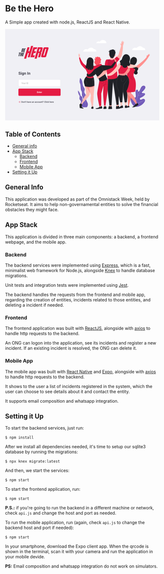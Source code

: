 # Be the Hero

A Simple app created with node.js, ReactJS and React Native.

![be-the-hero-page](./img/betheheropage.png)

## Table of Contents
* [General info](#general-info)
* [App Stack](#app-stack)
  * [Backend](#backend)
  * [Frontend](#frontend)
  * [Mobile App](#mobile-app)
* [Setting it Up](#setting-it-up)

## General Info

This application was developed as part of the Omnistack Week, held by Rocketseat. It aims to help non-governamental entities to solve the financial obstacles they might face.

## App Stack

This application is divided in three main components: a backend, a frontend webpage, and the mobile app.

### Backend

The backend services were implemented using [Express](https://expressjs.com), which is a fast, minimalist web framework for Node.js, alongside [Knex](https://knexjs.org) to handle database migrations.

Unit tests and integration tests were implemented using [Jest](https://jestjs.io).

The backend handles the requests from the frontend and mobile app, regarding the creation of entities, incidents related to those entities, and deleting a incident if needed.

### Frontend

The frontend application was built with [ReactJS](https://reactjs.org), alongside with [axios](https://github.com/axios/axios) to handle http requests to the backend.

An ONG can logon into the application, see its incidents and register a new incident. If an existing incident is resolved, the ONG can delete it.

### Mobile App

The mobile app was built with [React Native](https://reactnative.dev) and [Expo](https://expo.io), alongside with [axios](https://github.com/axios/axios) to handle http requests to the backend.

It shows to the user a list of incidents registered in the system, which the user can choose to see details about it and contact the entity.

It supports email composition and whatsapp integration.

## Setting it Up

To start the backend services, just run:

```
$ npm install
```

After we install all dependencies needed, it's time to setup our sqlite3 database by running the migrations:

```
$ npx knex migrate:latest
```

And then, we start the services:

```
$ npm start
```

To start the frontend application, run:

```
$ npm start
```

__P.S.:__ if you're going to run the backend in a different machine or network, check `api.js` and change the host and port as needed.

To run the mobile application, run (again, check `api.js` to change the backend host and port if needed):

```
$ npm start
```

In your smartphone, download the Expo client app. When the qrcode is shown in the terminal, scan it with your camera and run the application in your mobile devide.

__PS:__ Email composition and whatsapp integration do not work on simulators.
